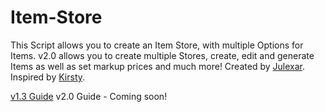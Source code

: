 # Item-Store

This Script allows you to create an Item Store, with multiple Options for Items.
v2.0 allows you to create multiple Stores, create, edit and generate Items as well as set markup prices and much more!
Created by [Julexar](https://app.roll20.net/users/9989180/julexar).
Inspired by [Kirsty](https://app.roll20.net/users/1165285/kirsty).

[v1.3 Guide](https://github.com/Julexar/itemstore/wiki)
v2.0 Guide - Coming soon!